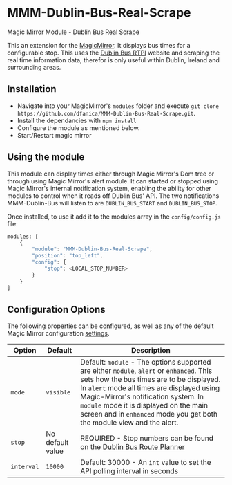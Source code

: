 # MMM-Dublin-Bus-Real-Scrape
Magic Mirror Module - Dublin Bus Real Scrape

This an extension for the [MagicMirror](https://github.com/MichMich/MagicMirror). It displays bus times for a configurable stop. This uses the [Dublin Bus RTPI](https://www.dublinbus.ie/RTPI/Sources-of-Real-Time-Information/) website and scraping the real time information data, therefor is only useful within Dublin, Ireland and surrounding areas.

## Installation

- Navigate into your MagicMirror's `modules` folder and execute `git clone https://github.com/dfanica/MMM-Dublin-Bus-Real-Scrape.git`.
- Install the dependancies with `npm install`
- Configure the module as mentioned below.
- Start/Restart magic mirror

## Using the module

This module can display times either through Magic Mirror's Dom tree or through using Magic Mirror's alert module. It can started or stopped using Magic Mirror's internal notification system, enabling the ability for other modules to control when it reads off Dublin Bus' API. The two notifications MMM-Dublin-Bus will listen to are `DUBLIN_BUS_START` and `DUBLIN_BUS_STOP`.

Once installed, to use it add it to the modules array in the `config/config.js` file:

```javascript
modules: [
    {
        "module": "MMM-Dublin-Bus-Real-Scrape",
        "position": "top_left",
        "config": {
            "stop": <LOCAL_STOP_NUMBER>
        }
    }
]
```

## Configuration Options

The following properties can be configured, as well as any of the default Magic Mirror configuration [settings](https://github.com/MichMich/MagicMirror#configuration).

| Option 			| Default 			| Description 																																																								|
|-------------------|-------------------|-------------------------------------------------------------------------------------------------------------------------------------------------------------------------------------------------------------------------------------------|
|`mode`				| `visible`				|Default: `module` - The options supported are either `module`, `alert` or `enhanced`. This sets how the bus times are to be displayed. In `alert` mode all times are displayed using Magic-Mirror's notification system. In `module` mode it is displayed on the main screen and in `enhanced` mode you get both the module view and the alert. 	|
|`stop` 		| No default value 	|REQUIRED - Stop numbers can be found on the [Dublin Bus Route Planner](https://www.dublinbus.ie/Route-Planner/)																																		|
|`interval` 	| `10000` 			|Default: 30000 - An `int` value to set the API polling interval in seconds																																													|
